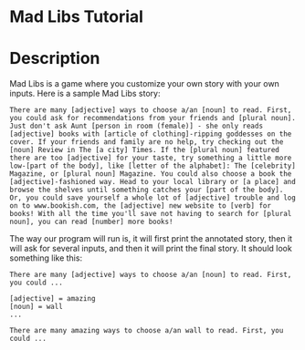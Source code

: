 Mad Libs Tutorial
======

# Description

Mad Libs is a game where you customize your own story with your own inputs. Here is a sample Mad Libs story:

```text
There are many [adjective] ways to choose a/an [noun] to read. First, you could ask for recommendations from your friends and [plural noun]. Just don't ask Aunt [person in room (female)] - she only reads [adjective] books with [article of clothing]-ripping goddesses on the cover. If your friends and family are no help, try checking out the [noun] Review in The [a city] Times. If the [plural noun] featured there are too [adjective] for your taste, try something a little more low-[part of the body], like [letter of the alphabet]: The [celebrity] Magazine, or [plural noun] Magazine. You could also choose a book the [adjective]-fashioned way. Head to your local library or [a place] and browse the shelves until something catches your [part of the body]. Or, you could save yourself a whole lot of [adjective] trouble and log on to www.bookish.com, the [adjective] new website to [verb] for books! With all the time you'll save not having to search for [plural noun], you can read [number] more books!
```

The way our program will run is, it will first print the annotated story, then it will ask for several inputs, and then it will print the final story. It should look something like this:

```text
There are many [adjective] ways to choose a/an [noun] to read. First, you could ...

[adjective] = amazing
[noun] = wall
...

There are many amazing ways to choose a/an wall to read. First, you could ...
```
